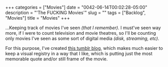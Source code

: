 +++
categories = ["Movies"]
date = "0042-06-14T00:02:28-05:00"
description = "'The FUCKING Movies'"
slug = ""
tags = ["Backlog", "Movies"]
title = "Movies"
+++

...Keeping track of movies I've seen *(that I remember)*. I must've seen way more, if I were to count television and movie theatres, so I'll be counting only movies I've seen as some sort of digital media *(disk, streaming, etc)*. 

For this purpose, I've created [this tumblr blog](https://thefuckingmovies.tumblr.com), which makes much easier to keep a visual registry in a way that I like, which is putting just the most memorable quote and/or still frame of the movie.

